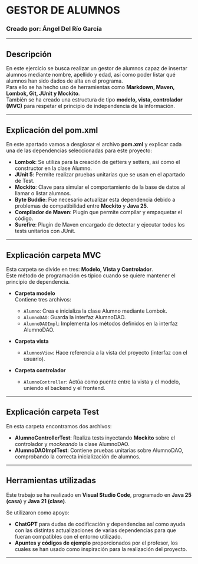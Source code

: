 # GESTOR DE ALUMNOS  
### Creado por: Ángel Del Río García  

---

## Descripción  

En este ejercicio se busca realizar un gestor de alumnos capaz de insertar alumnos mediante nombre, apellido y edad, así como poder listar qué alumnos han sido dados de alta en el programa.  
Para ello se ha hecho uso de herramientas como **Markdown, Maven, Lombok, Git, JUnit y Mockito**.  
También se ha creado una estructura de tipo **modelo, vista, controlador (MVC)** para respetar el principio de independencia de la información.  

---

## Explicación del pom.xml  

En este apartado vamos a desglosar el archivo **pom.xml** y explicar cada una de las dependencias seleccionadas para este proyecto:  

- **Lombok**: Se utiliza para la creación de getters y setters, así como el constructor en la clase Alumno.  
- **JUnit 5**: Permite realizar pruebas unitarias que se usan en el apartado de Test.  
- **Mockito**: Clave para simular el comportamiento de la base de datos al llamar o listar alumnos.  
- **Byte Buddie**: Fue necesario actualizar esta dependencia debido a problemas de compatibilidad entre **Mockito** y **Java 25**.  
- **Compilador de Maven**: Plugin que permite compilar y empaquetar el código.  
- **Surefire**: Plugin de Maven encargado de detectar y ejecutar todos los tests unitarios con JUnit.  

---

## Explicación carpeta MVC  

Esta carpeta se divide en tres: **Modelo, Vista y Controlador**.  
Este método de programación es típico cuando se quiere mantener el principio de dependencia.  

- **Carpeta modelo**  
  Contiene tres archivos:  
  - `Alumno`: Crea e inicializa la clase Alumno mediante Lombok.  
  - `AlumnoDAO`: Guarda la interfaz AlumnoDAO.  
  - `AlumnoDAOImpl`: Implementa los métodos definidos en la interfaz AlumnoDAO.  

- **Carpeta vista**  
  - `AlumnosView`: Hace referencia a la vista del proyecto (interfaz con el usuario).  

- **Carpeta controlador**  
  - `AlumnoController`: Actúa como puente entre la vista y el modelo, uniendo el backend y el frontend.  

---

## Explicación carpeta Test  

En esta carpeta encontramos dos archivos:  

- **AlumnoControllerTest**: Realiza tests inyectando **Mockito** sobre el controlador y *mockeando* la clase AlumnoDAO.  
- **AlumnoDAOImplTest**: Contiene pruebas unitarias sobre AlumnoDAO, comprobando la correcta inicialización de alumnos.  

---

## Herramientas utilizadas  

Este trabajo se ha realizado en **Visual Studio Code**, programado en **Java 25 (casa)** y **Java 21 (clase)**.  

Se utilizaron como apoyo:  
- **ChatGPT** para dudas de codificación y dependencias así como ayuda con las distintas actualizaciones de varias dependencias para que fueran compatibles con el entorno utilizado.  
- **Apuntes y códigos de ejemplo** proporcionados por el profesor, los cuales se han usado como inspiración para la realización del proyecto.  

---






